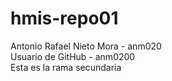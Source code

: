 # hmis-repo01
Antonio Rafael Nieto Mora - anm020 <br>
Usuario de GitHub - anm0200 <br>
Esta es la rama secundaria

